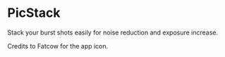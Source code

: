 # PicStack

Stack your burst shots easily for noise reduction and exposure increase.

Credits to Fatcow for the app icon.
